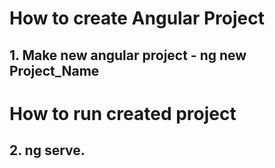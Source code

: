 # How to create Angular Project
## 1. Make new angular project - ng new Project_Name
# How to run created project
## 2. ng serve.
